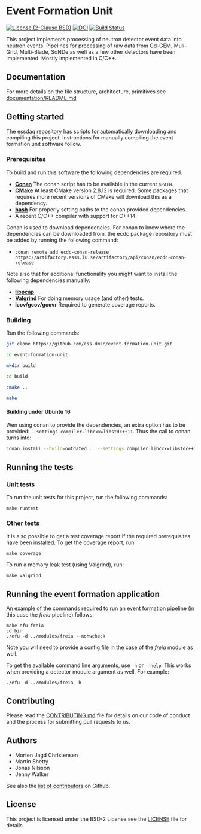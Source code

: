 # Event Formation Unit
[![License (2-Clause BSD)](https://img.shields.io/badge/license-BSD%202--Clause-blue.svg)](https://github.com/ess-dmsc/event-formation-unit/blob/master/LICENSE) [![DOI](https://zenodo.org/badge/80731668.svg)](https://zenodo.org/badge/latestdoi/80731668) [![Build Status](https://jenkins.esss.dk/dm/job/ess-dmsc/job/event-formation-unit/job/master/badge/icon)](https://jenkins.esss.dk/dm/job/ess-dmsc/job/event-formation-unit/job/master/)

This project implements processing of neutron detector event data into neutron events. Pipelines
for processing of raw data from Gd-GEM, Muli-Grid, Multi-Blade, SoNDe as well as a few other detectors
have been implemented. Mostly implemented in C/C++.

## Documentation
For more details on the file structure, architecture, primitives see [documentation/README.md](documentation/README.md)

## Getting started

The [essdaq repository](https://github.com/ess-dmsc/essdaq) has scripts for automatically
downloading and compiling this project. Instructions for manually compiling the event
formation unit software follow.

### Prerequisites

To build and run this software the following dependencies are required.

* [**Conan**](https://conan.io) The conan script has to be available in the current ``$PATH``.
* [**CMake**](https://cmake.org) At least CMake version 2.8.12 is required. Some packages that requires more recent versions of CMake will download this as a dependency.
* [**bash**](https://www.gnu.org/software/bash/) For properly setting paths to the conan provided dependencies.
* A recent C/C++ compiler with support for C++14.

Conan is used to download dependencies. For conan to know where the dependencies can
be downloaded from, the ecdc package repository must be added by running the following command:

* `conan remote add ecdc-conan-release https://artifactory.esss.lu.se/artifactory/api/conan/ecdc-conan-release`

Note also that for additional functionality you might want to install the following dependencies manually:

* [**libpcap**](http://www.tcpdump.org)
* [**Valgrind**](http://valgrind.org) For doing memory usage (and other) tests.
* **lcov/gcov/gcovr** Required to generate coverage reports.

### Building

Run the following commands:

```bash
git clone https://github.com/ess-dmsc/event-formation-unit.git

cd event-formation-unit

mkdir build

cd build

cmake ..

make
```

#### Building under Ubuntu 16
Wen using conan to provide the dependencies, an extra option has to be provided:
`--settings compiler.libcxx=libstdc++11`. Thus the call to conan turns into:

```bash
conan install --build=outdated .. --settings compiler.libcxx=libstdc++11
```

## Running the tests

### Unit tests
To run the unit tests for this project, run the following commands:

```
make runtest
```

### Other tests

It is also possible to get a test coverage report if the required prerequisites have been installed. To get the coverage report, run

```
make coverage
```

To run a memory leak test (using Valgrind), run:

```
make valgrind
```

## Running the event formation application

An example of the commands required to run an event formation pipeline (in this case the *freia* pipeline) follows:

```
make efu freia
cd bin
./efu -d ../modules/freia --nohwcheck
```

Note you will need to provide a config file in the case of the *freia* module as well.

To get the available command line arguments, use `-h` or `--help`. This works when providing a detector module argument as well. For example:
```
./efu -d ../modules/freia -h
```

## Contributing

Please read the [CONTRIBUTING.md](CONTRIBUTING.md) file for details on our code of
conduct and the process for submitting pull requests to us.

## Authors

* Morten Jagd Christensen
* Martin Shetty
* Jonas Nilsson
* Jenny Walker

See also the [list of contributors](https://github.com/ess-dmsc/event-formation-unit/graphs/contributors) on Github.

## License

This project is licensed under the BSD-2 License see the [LICENSE](LICENSE) file for details.
